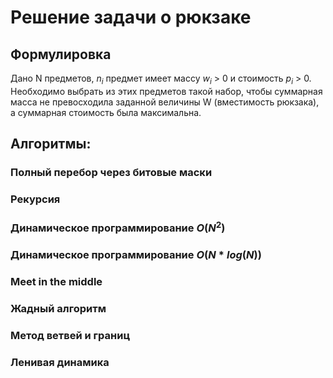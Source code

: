 # Решение задачи о рюкзаке
## Формулировка
Дано N предметов, $n_i$ предмет имеет массу $w_i$ > 0 и стоимость $p_i$ > 0. Необходимо выбрать из этих предметов такой набор, чтобы суммарная масса не превосходила заданной величины W (вместимость рюкзака), а суммарная стоимость была максимальна.
## Алгоритмы:
### Полный перебор через битовые маски
### Рекурсия
### Динамическое программирование $O(N^2)$
### Динамическое программирование $O(N*log(N))$
### Meet in the middle
### Жадный алгоритм
### Метод ветвей и границ
### Ленивая динамика
